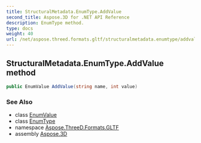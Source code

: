 ```yaml
---
title: StructuralMetadata.EnumType.AddValue
second_title: Aspose.3D for .NET API Reference
description: EnumType method. 
type: docs
weight: 40
url: /net/aspose.threed.formats.gltf/structuralmetadata.enumtype/addvalue/
---
```

## StructuralMetadata.EnumType.AddValue method

```csharp
public EnumValue AddValue(string name, int value)
```

### See Also

* class [EnumValue](../../structuralmetadata.enumvalue/)
* class [EnumType](../)
* namespace [Aspose.ThreeD.Formats.GLTF](../../structuralmetadata.enumtype/)
* assembly [Aspose.3D](../../../)


